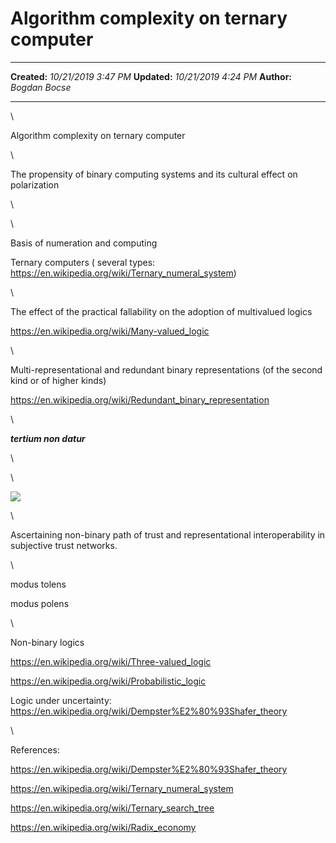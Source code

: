 Algorithm complexity on ternary computer
========================================

  -------------- ----------------------
  **Created:**   *10/21/2019 3:47 PM*
  **Updated:**   *10/21/2019 4:24 PM*
  **Author:**    *Bogdan Bocse*
  -------------- ----------------------

\

Algorithm complexity on ternary computer

\

The propensity of binary computing systems and its cultural effect on
polarization

\

\

Basis of numeration and computing

Ternary computers ( several types:
<https://en.wikipedia.org/wiki/Ternary_numeral_system>)

\

The effect of the practical fallability on the adoption of multivalued
logics

<https://en.wikipedia.org/wiki/Many-valued_logic>

\

Multi-representational and redundant binary representations (of the
second kind or of higher kinds)

<https://en.wikipedia.org/wiki/Redundant_binary_representation>

\

***tertium non datur***

\

\

![](https://upload.wikimedia.org/wikipedia/en/b/bb/Subjective-opinion.jpg)

\

Ascertaining non-binary path of trust and representational
interoperability in subjective trust networks.

\

modus tolens

modus polens

\

Non-binary logics

<https://en.wikipedia.org/wiki/Three-valued_logic>

<https://en.wikipedia.org/wiki/Probabilistic_logic>

Logic under uncertainty:
<https://en.wikipedia.org/wiki/Dempster%E2%80%93Shafer_theory>

\

References:

<https://en.wikipedia.org/wiki/Dempster%E2%80%93Shafer_theory>

<https://en.wikipedia.org/wiki/Ternary_numeral_system>

<https://en.wikipedia.org/wiki/Ternary_search_tree>

<https://en.wikipedia.org/wiki/Radix_economy>

 
